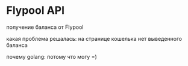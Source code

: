 # Flypool API

получение баланса от Flypool

какая проблема решалась: на странице кошелька нет выведенного баланса

почему golang: потому что могу =)